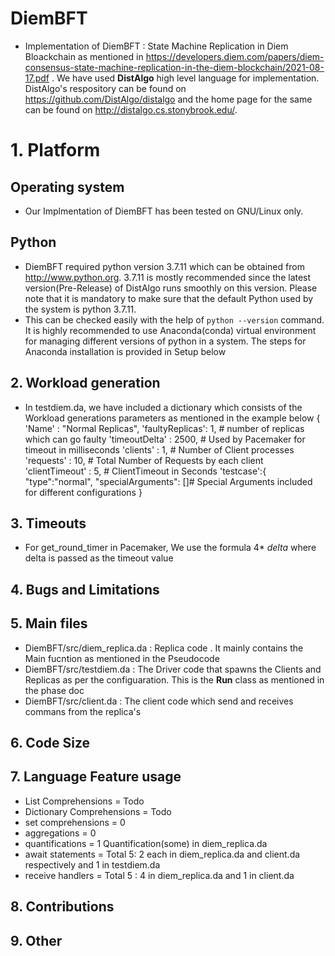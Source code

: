 # DiemBFT
- Implementation of DiemBFT : State Machine Replication in Diem Bloackchain as mentioned in 
https://developers.diem.com/papers/diem-consensus-state-machine-replication-in-the-diem-blockchain/2021-08-17.pdf .
We have used **DistAlgo** high level language for implementation. DistAlgo's respository can be found on
https://github.com/DistAlgo/distalgo and the home page for the same can be found on http://distalgo.cs.stonybrook.edu/.

# 1. Platform
## Operating system
- Our Implmentation of DiemBFT has been tested on GNU/Linux only.

## Python
- DiemBFT required python version 3.7.11 which can be obtained from http://www.python.org.
3.7.11 is mostly recommended since the latest version(Pre-Release) of DistAlgo runs smoothly on this version.
Please note that it is mandatory to make sure that the default Python used by the system is python 3.7.11. 
- This can be checked easily with the help of ``` python --version ``` command. It is highly 
recommended to use Anaconda(conda) virtual environment for managing different versions of python in 
a system. The steps for Anaconda installation is provided in Setup below

## 2. Workload generation
- In testdiem.da, we have included a dictionary which consists of the Workload generations parameters as mentioned in the example below
    {
      'Name' : "Normal Replicas", 
      'faultyReplicas': 1,    # number of replicas which can go faulty
      'timeoutDelta'  : 2500, # Used by Pacemaker for timeout in milliseconds
      'clients'       : 1,    # Number of Client processes
      'requests'      : 10,   # Total Number of Requests by each client
      'clientTimeout' : 5,    # ClientTimeout in Seconds
      'testcase':{
        "type":"normal",
        "specialArguments": []# Special Arguments included for different configurations
      }

## 3. Timeouts
- For get_round_timer in Pacemaker, We use the formula 4* *delta* where delta is passed as the timeout value

## 4. Bugs and Limitations

## 5. Main files
- DiemBFT/src/diem_replica.da : Replica code . It mainly contains the Main fucntion as mentioned in the Pseudocode
- DiemBFT/src/testdiem.da : The Driver code that spawns the Clients and Replicas as per the configuaration. This is the **Run** class as mentioned in the phase doc 
- DiemBFT/src/client.da : The client code which send and receives commans from the replica's

## 6. Code Size

## 7. Language Feature usage
- List Comprehensions = Todo
- Dictionary Comprehensions = Todo
- set comprehensions = 0
- aggregations  = 0
- quantifications = 1 Quantification(some) in  diem_replica.da 
- await statements = Total 5: 2 each in diem_replica.da and client.da respectively and 1 in testdiem.da 
- receive handlers = Total 5 : 4 in diem_replica.da and 1 in client.da

## 8. Contributions

## 9. Other